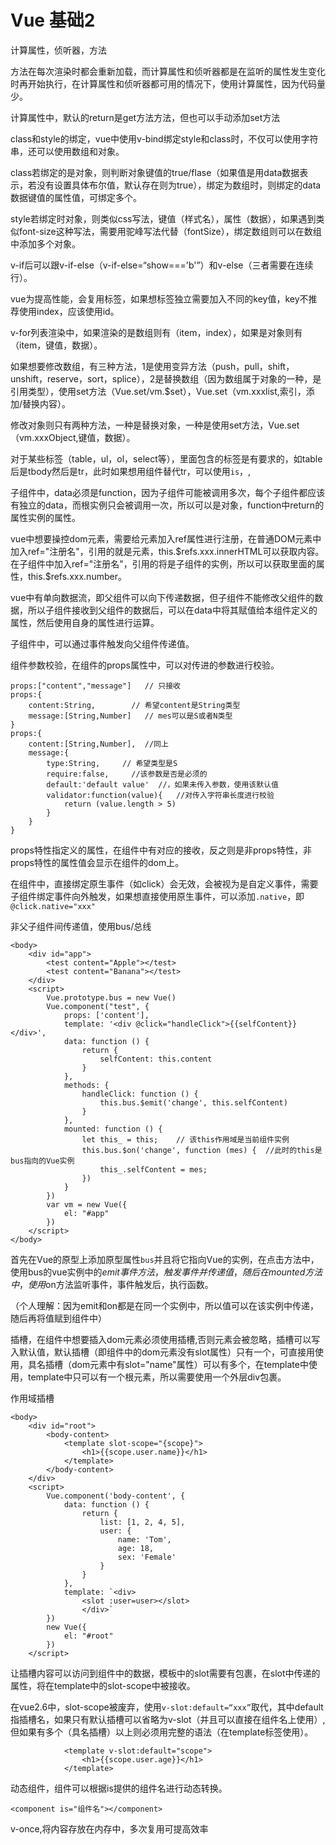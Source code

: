 # Vue 基础2

计算属性，侦听器，方法

方法在每次渲染时都会重新加载，而计算属性和侦听器都是在监听的属性发生变化时再开始执行，在计算属性和侦听器都可用的情况下，使用计算属性，因为代码量少。



计算属性中，默认的return是get方法方法，但也可以手动添加set方法



class和style的绑定，vue中使用v-bind绑定style和class时，不仅可以使用字符串，还可以使用数组和对象。

class若绑定的是对象，则判断对象键值的true/flase（如果值是用data数据表示，若没有设置具体布尔值，默认存在则为true），绑定为数组时，则绑定的data数据键值的属性值，可绑定多个。

style若绑定时对象，则类似css写法，键值（样式名），属性（数据），如果遇到类似font-size这种写法，需要用驼峰写法代替（fontSize），绑定数组则可以在数组中添加多个对象。



v-if后可以跟v-if-else（v-if-else=“show==='b'”）和v-else（三者需要在连续行）。



vue为提高性能，会复用标签，如果想标签独立需要加入不同的key值，key不推荐使用index，应该使用id。



v-for列表渲染中，如果渲染的是数组则有（item，index），如果是对象则有（item，键值，数据）。



如果想要修改数组，有三种方法，1是使用变异方法（push，pull，shift，unshift，reserve，sort，splice），2是替换数组（因为数组属于对象的一种，是引用类型），使用set方法（Vue.set/vm.$set），Vue.set（vm.xxxlist,索引，添加/替换内容）。



修改对象则只有两种方法，一种是替换对象，一种是使用set方法，Vue.set（vm.xxxObject,键值，数据）。



对于某些标签（table，ul，ol，select等），里面包含的标签是有要求的，如table后是tbody然后是tr，此时如果想用组件替代tr，可以使用`is`，<tr is="component"></tr>,



子组件中，data必须是function，因为子组件可能被调用多次，每个子组件都应该有独立的data，而根实例只会被调用一次，所以可以是对象，function中return的属性实例的属性。



vue中想要操控dom元素，需要给元素加入ref属性进行注册，在普通DOM元素中加入ref="注册名"，引用的就是元素，this.$refs.xxx.innerHTML可以获取内容。在子组件中加入ref="注册名"，引用的将是子组件的实例，所以可以获取里面的属性，this.$refs.xxx.number。



vue中有单向数据流，即父组件可以向下传递数据，但子组件不能修改父组件的数据，所以子组件接收到父组件的数据后，可以在data中将其赋值给本组件定义的属性，然后使用自身的属性进行运算。



子组件中，可以通过事件触发向父组件传递值。

组件参数校验，在组件的props属性中，可以对传进的参数进行校验。

``` vue
props:["content","message"]   // 只接收
props:{
	content:String,        // 希望content是String类型
	message:[String,Number]   // mes可以是S或者N类型
}
props:{
	content:[String,Number],  //同上
	message:{
		type:String,     // 希望类型是S
		require:false,     //该参数是否是必须的
		default:'default value'  //，如果未传入参数，使用该默认值
		validator:function(value){   //对传入字符串长度进行校验
			return (value.length > 5)
		}
	}
}
```



props特性指定义的属性，在组件中有对应的接收，反之则是非props特性，非props特性的属性值会显示在组件的dom上。



在组件中，直接绑定原生事件（如click）会无效，会被视为是自定义事件，需要子组件绑定事件向外触发，如果想直接使用原生事件，可以添加`.native`，即 `@click.native="xxx"`



非父子组件间传递值，使用bus/总线

``` vue
<body>
    <div id="app">
        <test content="Apple"></test>
        <test content="Banana"></test>
    </div>
    <script>
        Vue.prototype.bus = new Vue()
        Vue.component("test", {
            props: ['content'],
            template: '<div @click="handleClick">{{selfContent}}</div>',
            data: function () {
                return {
                    selfContent: this.content
                }
            },
            methods: {
                handleClick: function () {
                    this.bus.$emit('change', this.selfContent)
                }
            },
            mounted: function () {
                let this_ = this;    // 该this作用域是当前组件实例
                this.bus.$on('change', function (mes) {  //此时的this是bus指向的Vue实例
                    this_.selfContent = mes;   
                })
            }
        })
        var vm = new Vue({
            el: "#app"
        })
    </script>
</body>
```

首先在Vue的原型上添加原型属性`bus`并且将它指向Vue的实例，在点击方法中，使用bus的vue实例中的$emit事件方法，触发事件并传递值，随后在mounted方法中，使用$on方法监听事件，事件触发后，执行函数。

（个人理解：因为emit和on都是在同一个实例中，所以值可以在该实例中传递，随后再将值赋到组件中）



插槽，在组件中想要插入dom元素必须使用插槽,否则元素会被忽略，插槽可以写入默认值，默认插槽（即组件中的dom元素没有slot属性）只有一个，可直接用<slot></solt>使用，具名插槽（dom元素中有slot="name"属性）可以有多个，在template中<slot name="name"></slot>使用，template中只可以有一个根元素，所以需要使用一个外层div包裹。



作用域插槽

``` vue
<body>
    <div id="root">
        <body-content>
            <template slot-scope="{scope}">
                <h1>{{scope.user.name}}</h1>
            </template>
        </body-content>
    </div>
    <script>
        Vue.component('body-content', {
            data: function () {
                return {
                    list: [1, 2, 4, 5],
                    user: {
                        name: 'Tom',
                        age: 18,
                        sex: 'Female'
                    }
                }
            },
            template: `<div>
                <slot :user=user></slot>
                </div>`
        })
        new Vue({
            el: "#root"
        })
    </script>
```

让插槽内容可以访问到组件中的数据，模板中的slot需要有包裹，在slot中传递的属性，将在template中的slot-scope中被接收。

在vue2.6中，slot-scope被废弃，使用`v-slot:default=“xxx”`取代，其中default指插槽名，如果只有默认插槽可以省略为v-slot（并且可以直接在组件名上使用）,但如果有多个（具名插槽）以上则必须用完整的语法（在template标签使用）。

``` vue
            <template v-slot:default="scope">
                <h1>{{scope.user.age}}</h1>
            </template>
```



动态组件，组件可以根据is提供的组件名进行动态转换。

``` vue
<component is="组件名"></component>
```



v-once,将内容存放在内存中，多次复用可提高效率

